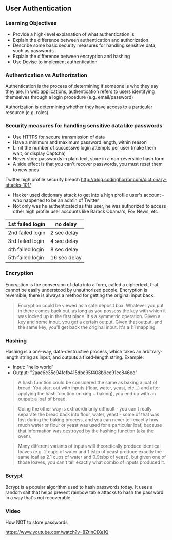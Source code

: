 ## User Authentication

### Learning Objectives

* Provide a high-level explanation of what authentication is.
* Explain the difference between authentication and authorization.
* Describe some basic security measures for handling sensitive data, such as passwords.
* Explain the difference between encryption and hashing
* Use Devise to implement authentication

### Authentication vs Authorization

Authentication is the process of determining if someone is who they say they are. In web applications, authentication refers to users identifying themselves through a login procedure (e.g. email/password)

Authorization is determining whether they have access to a particular resource (e.g. roles)

### Security measures for handling sensitive data like passwords

* Use HTTPS for secure transmission of data
* Have a minimum and maximum password length, within reason
* Limit the number of successive login attempts per user (make them wait, or display Captcha)
* Never store passwords in plain text, store in a non-reversible hash form
* A side effect is that you can't recover passwords, you must reset them to new ones

Twitter high profile security breach
http://blog.codinghorror.com/dictionary-attacks-101/

* Hacker used dictionary attack to get into a high profile user's account - who happened to be an admin of Twitter
* Not only was he authenticated as this user, he was authorized to access other high profile user accounts like Barack Obama's, Fox News, etc


1st failed login |	no delay
-----------------|-----------
2nd failed login | 2 sec delay
3rd failed login | 4 sec delay
4th failed login | 8 sec delay
5th failed login | 16 sec delay

### Encryption

Encryption is the conversion of data into a form, called a ciphertext, that cannot be easily understood by unauthorized people. Encryption is reversible, there is always a method for getting the original input back

> Encryption could be viewed as a safe deposit box. Whatever you put in there comes back out, as long as you possess the key with which it was locked up in the first place. It's a symmetric operation. Given a key and some input, you get a certain output. Given that output, and the same key, you'll get back the original input. It's a 1:1 mapping.

### Hashing

Hashing is a one-way, data-destructive process, which takes an arbitrary-length string as input, and outputs a fixed-length string. Example:

* Input: "hello world"
* Output: "2aae6c35c94fcfb415dbe95f408b9ce91ee846ed"

> A hash function could be considered the same as baking a loaf of bread. You start out with inputs (flour, water, yeast, etc...) and after applying the hash function (mixing + baking), you end up with an output: a loaf of bread.

> Going the other way is extraordinarily difficult - you can't really separate the bread back into flour, water, yeast - some of that was lost during the baking process, and you can never tell exactly how much water or flour or yeast was used for a particular loaf, because that information was destroyed by the hashing function (aka the oven).

> Many different variants of inputs will theoretically produce identical loaves (e.g. 2 cups of water and 1 tsbp of yeast produce exactly the same loaf as 2.1 cups of water and 0.9tsbp of yeast), but given one of those loaves, you can't tell exactly what combo of inputs produced it.

### Bcrypt

Bcrypt is a popular algorithm used to hash passwords today. It uses a random salt that helps prevent rainbow table attacks to hash the password in a way that's not recoverable.

### Video

How NOT to store passwords

https://www.youtube.com/watch?v=8ZtInClXe1Q
